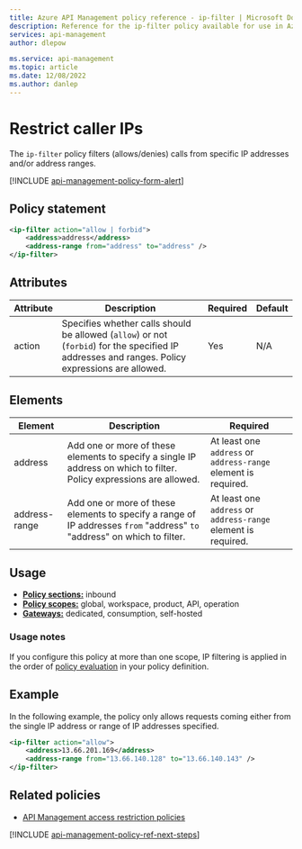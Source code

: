 ```yaml
---
title: Azure API Management policy reference - ip-filter | Microsoft Docs
description: Reference for the ip-filter policy available for use in Azure API Management. Provides policy usage, settings, and examples.
services: api-management
author: dlepow

ms.service: api-management
ms.topic: article
ms.date: 12/08/2022
ms.author: danlep
---
```

# Restrict caller IPs

The `ip-filter` policy filters (allows/denies) calls from specific IP addresses and/or address ranges.

[!INCLUDE [api-management-policy-form-alert](../../includes/api-management-policy-form-alert.md)]

## Policy statement

```xml
<ip-filter action="allow | forbid">
    <address>address</address>
    <address-range from="address" to="address" />
</ip-filter>
```


## Attributes

| Attribute                                      | Description                                                                                 | Required                                           | Default |
| ----------------------------------------- | ------------------------------------------------------------------------------------------- | -------------------------------------------------- | ------- |
| action    | Specifies whether calls should be allowed (`allow`) or not (`forbid`) for the specified IP addresses and ranges. Policy expressions are allowed. | Yes                                                | N/A     |

## Elements

| Element                                      | Description                                         | Required                                                       |
| ----------------------------------------- | --------------------------------------------------- | -------------------------------------------------------------- |
| address                                   | Add one or more of these elements to specify a single IP address on which to filter. Policy expressions are allowed.  | At least one `address` or `address-range` element is required. |
| address-range | Add one or more of these elements to specify a range of IP addresses `from` "address" `to` "address" on which to filter. | At least one `address` or `address-range` element is required. |


## Usage

- [**Policy sections:**](./api-management-howto-policies.md#sections) inbound
- [**Policy scopes:**](./api-management-howto-policies.md#scopes) global, workspace, product, API, operation
- [**Gateways:**](api-management-gateways-overview.md) dedicated, consumption, self-hosted

### Usage notes

If you configure this policy at more than one scope, IP filtering is applied in the order of [policy evaluation](set-edit-policies.md#use-base-element-to-set-policy-evaluation-order) in your policy definition. 

## Example

In the following example, the policy only allows requests coming either from the single IP address or range of IP addresses specified.

```xml
<ip-filter action="allow">
    <address>13.66.201.169</address>
    <address-range from="13.66.140.128" to="13.66.140.143" />
</ip-filter>
```

## Related policies

* [API Management access restriction policies](api-management-access-restriction-policies.md)

[!INCLUDE [api-management-policy-ref-next-steps](../../includes/api-management-policy-ref-next-steps.md)]